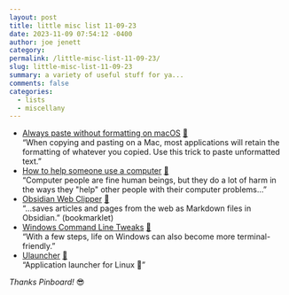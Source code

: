 ```yaml
---
layout: post
title: little misc list 11-09-23
date: 2023-11-09 07:54:12 -0400
author: joe jenett
category: 
permalink: /little-misc-list-11-09-23/
slug: little-misc-list-11-09-23
summary: a variety of useful stuff for ya...
comments: false
categories:
  - lists
  - miscellany
---
```

<ul class="links">
	<li><a title="Always paste without formatting on macOS" href="https://scottswezey.com/always-paste-without-formatting-macos/">Always paste without formatting on macOS</a> <a href="https://pinboard.in/u:dbuscher">📌</a><br>“When copying and pasting on a Mac, most applications will retain the formatting of whatever you copied. Use this trick to paste unformatted text.”</li>
	<li><a title="How to help someone use a computer" href="https://pages.gseis.ucla.edu/faculty/agre/how-to-help.html">How to help someone use a computer</a> <a href="https://pinboard.in/u:siebo">📌</a><br>“Computer people are fine human beings, but they do a lot of harm in the ways they "help" other people with their computer problems...”</li>
	<li><a title="Obsidian Web Clipper — Steph Ango" href="https://stephango.com/obsidian-web-clipper">Obsidian Web Clipper</a> <a href="https://pinboard.in/u:ijy">📌</a><br>“...saves articles and pages from the web as Markdown files in Obsidian.” (bookmarklet)</li>
	<li><a title="Windows Command Line Tweaks" href="https://a4z.gitlab.io/blog/2023/10/30/Windows-CommandLine-Tweaks.html">Windows Command Line Tweaks</a> <a href="https://pinboard.in/u:tdjones">📌</a><br>“With a few steps, life on Windows can also become more terminal-friendly.”</li>
	<li><a title="Ulauncher" href="https://ulauncher.io/">Ulauncher</a> <a href="https://pinboard.in/u:rsgranne">📌</a><br>“Application launcher for Linux 🐧”</li>
</ul>
<p><em>Thanks Pinboard!</em> 😎 </p>
<a style="display:none;" href="https://brid.gy/publish/mastodon"><small>(cross-posted to mastodon)</small></a>